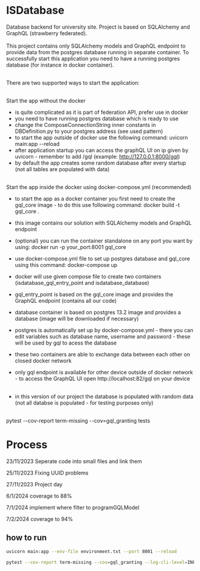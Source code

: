 # ISDatabase
Database backend for university site. Project is based on SQLAlchemy and GraphQL (strawberry federated).
<br/><br/>
This project contains only SQLAlchemy models and GraphQL endpoint to provide data from the postgres database running in separate container. To successfully start this application you need to have a running postgres database (for instance in docker container).
<br/><br/>

There are two supported ways to start the application:
<br/><br/>

Start the app without the docker
- is quite complicated as it is part of federation API, prefer use in docker
- you need to have running postgres database which is ready to use
- change the ComposeConnectionString inner constants in DBDefinition.py to your postgres address (see used pattern)
- to start the app outside of docker use the following command:
uvicorn main:app --reload
- after application startup you can access the graphQL UI on ip given by uvicorn - remember to add /gql (example: http://127.0.0.1:8000/gql)
- by default the app creates some random database after every startup (not all tables are populated with data)
<br/><br/>

Start the app inside the docker using docker-compose.yml (recommended)
- to start the app as a docker container you first need to create the gql_core image - to do this use following command:
docker build -t gql_core .
- this image contains our solution with SQLAlchemy models and GraphQL endpoint
- (optional) you can run the container standalone on any port you want by using: docker run -p your_port:8001 gql_core
- use docker-compose.yml file to set up postgres database and gql_core using this command:
docker-compose up
- docker will use given compose file to create two containers (isdatabase_gql_entry_point and isdatabase_database)
- gql_entry_point is based on the gql_core image and provides the GraphQL endpoint (contains all our code)
- database container is based on postgres 13.2 image and provides a database (image will be downloaded if necessary)
- postgres is automatically set up by docker-compose.yml - there you can edit variables such as database name, username and password - these will be used by gql to acess the database
- these two containers are able to exchange data between each other on closed docker network
- only gql endpoint is available for other device outside of docker network - to access the GraphQL UI open http://localhost:82/gql on your device
<br/><br/>

- in this version of our project the database is populated with random data (not all databse is populated - for testing purposes only)
<br/><br/>

pytest --cov-report term-missing --cov=gql_granting tests

# Process
23/11/2023 Seperate code into small files and link them 
 
25/11/2023 Fixing UUID problems

27/11/2023 Project day 

6/1/2024 coverage to 88%

7/1/2024 implement where filter to programGQLModel

7/2/2024 coverage to 94%
## how to run 
```bash
uvicorn main:app --env-file environment.txt --port 8001 --reload
```

```bash
pytest --cov-report term-missing --cov=gql_granting --log-cli-level=INFO -x
```

